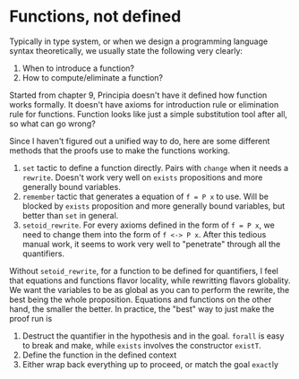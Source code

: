 # Functions, not defined

Typically in type system, or when we design a programming language syntax theoretically, we usually state the following very clearly:
1. When to introduce a function?
2. How to compute/eliminate a function?

Started from chapter 9, Principia doesn't have it defined how function works formally. It doesn't have axioms for introduction rule or elimination rule for functions. Function looks like just a simple substitution tool after all, so what can go wrong?

Since I haven't figured out a unified way to do, here are some different methods that the proofs use to make the functions working.

1. `set` tactic to define a function directly. Pairs with `change` when it needs a `rewrite`. Doesn't work very well on `exists` propositions and more generally bound variables.
2. `remember` tactic that generates a equation of `f = P x` to use. Will be blocked by `exists` proposition and more generally bound variables, but better than `set` in general.
3. `setoid_rewrite`. For every axioms defined in the form of `f = P x`, we need to change them into the form of `f <-> P x`. After this tedious manual work, it seems to work very well to "penetrate" through all the quantifiers.

Without `setoid_rewrite`, for a function to be defined for quantifiers, I feel that equations and functions flavor locality, while rewritting flavors globality. We want the variables to be as global as you can to perform the rewrite, the best being the whole proposition. Equations and functions on the other hand, the smaller the better. In practice, the "best" way to just make the proof run is
1. Destruct the quantifier in the hypothesis and in the goal. `forall` is easy to break and make, while `exists` involves the constructor `existT`.
2. Define the function in the defined context
3. Either wrap back everything up to proceed, or match the goal `exact`ly
